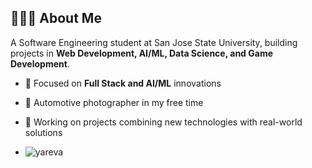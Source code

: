 ## 👩🏻‍💻 About Me

A Software Engineering student at San Jose State University, building projects in **Web Development, AI/ML, Data Science, and Game Development**.

- 🌱 Focused on **Full Stack and AI/ML** innovations
- 📸 Automotive photographer in my free time
- 🔭 Working on projects combining new technologies with real-world solutions

- <p align="left">
  <img src="https://komarev.com/ghpvc/?username=yareva&label=Profile%20views&color=0e75b6&style=flat" alt="yareva" />
</p>

<!--
**yareva/yareva** is a ✨ _special_ ✨ repository because its `README.md` (this file) appears on your GitHub profile.


